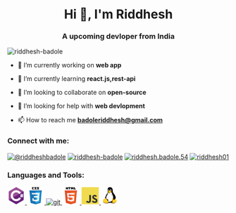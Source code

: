 <h1 align="center">Hi 👋, I'm Riddhesh</h1>
<h3 align="center">A upcoming devloper from India</h3>

<p align="left"> <img src="https://komarev.com/ghpvc/?username=riddhesh-badole&label=Profile%20views&color=0e75b6&style=flat" alt="riddhesh-badole" /> </p>

- 🔭 I’m currently working on **web app**

- 🌱 I’m currently learning **react.js,rest-api**

- 👯 I’m looking to collaborate on **open-source**

- 🤝 I’m looking for help with **web devlopment**

- 📫 How to reach me **badoleriddhesh@gmail.com**

<h3 align="left">Connect with me:</h3>
<p align="left">
<a href="https://twitter.com/@riddheshbadole" target="blank"><img align="center" src="https://raw.githubusercontent.com/rahuldkjain/github-profile-readme-generator/master/src/images/icons/Social/twitter.svg" alt="@riddheshbadole" height="30" width="40" /></a>
<a href="https://in.linkedin.com/in/riddhesh-badole-a664291ba" target="blank"><img align="center" src="https://raw.githubusercontent.com/rahuldkjain/github-profile-readme-generator/master/src/images/icons/Social/linked-in-alt.svg" alt="riddhesh-badole" height="30" width="40" /></a>
<a href="https://fb.com/riddhesh.badole.54" target="blank"><img align="center" src="https://raw.githubusercontent.com/rahuldkjain/github-profile-readme-generator/master/src/images/icons/Social/facebook.svg" alt="riddhesh.badole.54" height="30" width="40" /></a>
<a href="https://www.leetcode.com/riddhesh01" target="blank"><img align="center" src="https://raw.githubusercontent.com/rahuldkjain/github-profile-readme-generator/master/src/images/icons/Social/leet-code.svg" alt="riddhesh01" height="30" width="40" /></a>
</p>

<h3 align="left">Languages and Tools:</h3>
</a> <a href="https://www.w3schools.com/cs/" target="_blank" rel="noreferrer"> <img src="https://raw.githubusercontent.com/devicons/devicon/master/icons/csharp/csharp-original.svg" alt="csharp" width="40" height="40"/> </a> <a href="https://www.w3schools.com/css/" target="_blank" rel="noreferrer"> <img src="https://raw.githubusercontent.com/devicons/devicon/master/icons/css3/css3-original-wordmark.svg" alt="css3" width="40" height="40"/> </a> <a href="https://git-scm.com/" target="_blank" rel="noreferrer"> <img src="https://www.vectorlogo.zone/logos/git-scm/git-scm-icon.svg" alt="git" width="40" height="40"/> </a> <a href="https://www.w3.org/html/" target="_blank" rel="noreferrer"> <img src="https://raw.githubusercontent.com/devicons/devicon/master/icons/html5/html5-original-wordmark.svg" alt="html5" width="40" height="40"/> </a> <a href="https://developer.mozilla.org/en-US/docs/Web/JavaScript" target="_blank" rel="noreferrer"> <img src="https://raw.githubusercontent.com/devicons/devicon/master/icons/javascript/javascript-original.svg" alt="javascript" width="40" height="40"/> </a> <a href="https://www.linux.org/" target="_blank" rel="noreferrer"> <img src="https://raw.githubusercontent.com/devicons/devicon/master/icons/linux/linux-original.svg" alt="linux" width="40" height="40"/> </a>


